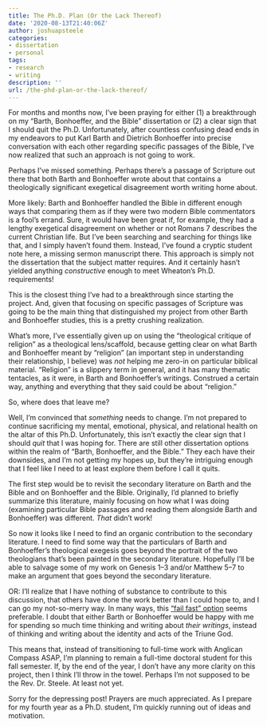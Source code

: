 ```yaml
---
title: The Ph.D. Plan (Or the Lack Thereof)
date: '2020-08-13T21:40:06Z'
author: joshuapsteele
categories:
- dissertation
- personal
tags:
- research
- writing
description: ''
url: /the-phd-plan-or-the-lack-thereof/
---
```

For months and months now, I’ve been praying for either (1) a breakthrough on my “Barth, Bonhoeffer, and the Bible” dissertation or (2) a clear sign that I should quit the Ph.D. Unfortunately, after countless confusing dead ends in my endeavors to put Karl Barth and Dietrich Bonhoeffer into precise conversation with each other regarding specific passages of the Bible, I’ve now realized that such an approach is not going to work.

Perhaps I’ve missed something. Perhaps there’s a passage of Scripture out there that both Barth and Bonhoeffer wrote about that contains a theologically significant exegetical disagreement worth writing home about.

More likely: Barth and Bonhoeffer handled the Bible in different enough ways that comparing them as if they were two modern Bible commentators is a fool’s errand. Sure, it would have been great if, for example, they had a lengthy exegetical disagreement on whether or not Romans 7 describes the current Christian life. But I’ve been searching and searching for things like that, and I simply haven’t found them. Instead, I’ve found a cryptic student note here, a missing sermon manuscript there. This approach is simply not the dissertation that the subject matter requires. And it certainly hasn’t yielded anything *constructive* enough to meet Wheaton’s Ph.D. requirements!

This is the closest thing I’ve had to a breakthrough since starting the project. And, given that focusing on specific passages of Scripture was going to be the main thing that distinguished my project from other Barth and Bonhoeffer studies, this is a pretty crushing realization.

What’s more, I’ve essentially given up on using the “theological critique of religion” as a theological lens/scaffold, because getting clear on what Barth and Bonhoeffer meant by “religion” (an important step in understanding their relationship, I believe) was *not* helping me zero-in on particular biblical material. “Religion” is a slippery term in general, and it has many thematic tentacles, as it were, in Barth and Bonhoeffer’s writings. Construed a certain way, anything and everything that they said could be about “religion.”

So, where does that leave me?

Well, I’m convinced that *something* needs to change. I’m not prepared to continue sacrificing my mental, emotional, physical, and relational health on the altar of this Ph.D. Unfortunately, this isn’t exactly the clear sign that I should *quit* that I was hoping for. There are still other dissertation options within the realm of “Barth, Bonhoeffer, and the Bible.” They each have their downsides, and I’m not getting my hopes up, but they’re intriguing enough that I feel like I need to at least explore them before I call it quits.

The first step would be to revisit the secondary literature on Barth and the Bible and on Bonhoeffer and the Bible. Originally, I’d planned to briefly summarize this literature, mainly focusing on how what I was doing (examining particular Bible passages and reading them alongside Barth and Bonhoeffer) was different. *That* didn’t work!

So now it looks like I need to find an organic contribution to the secondary literature. I need to find some way that the particulars of Barth and Bonhoeffer’s theological exegesis goes beyond the portrait of the two theologians that’s been painted in the secondary literature. Hopefully I’ll be able to salvage some of my work on Genesis 1–3 and/or Matthew 5–7 to make an argument that goes beyond the secondary literature.

OR: I’ll realize that I have nothing of substance to contribute to this discussion, that others have done the work better than I could hope to, and I can go my not-so-merry way. In many ways, this [“fail fast” option](https://www.forbes.com/sites/sunniegiles/2018/04/30/how-to-fail-faster-and-why-you-should/#6949cc94c177) seems preferable. I doubt that either Barth or Bonhoeffer would be happy with me for spending so much time thinking and writing about *their writings*, instead of thinking and writing about the identity and acts of the Triune God.

This means that, instead of transitioning to full-time work with Anglican Compass ASAP, I’m planning to remain a full-time doctoral student for this fall semester. If, by the end of the year, I don’t have any more clarity on this project, then I think I’ll throw in the towel. Perhaps I’m not supposed to be the Rev. Dr. Steele. At least not yet.

Sorry for the depressing post! Prayers are much appreciated. As I prepare for my fourth year as a Ph.D. student, I’m quickly running out of ideas and motivation.